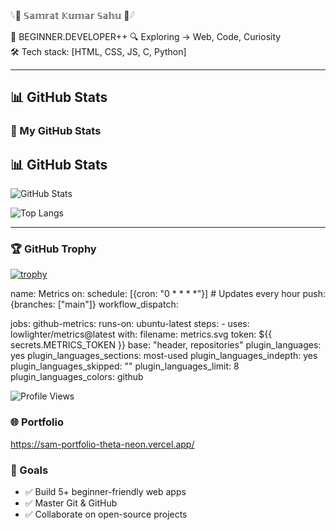 𓆩👾 𝕊𝕒𝕞𝕣𝕒𝕥 𝕂𝕦𝕞𝕒𝕣 𝕊𝕒𝕙𝕦 👾𓆪  


🧬 BEGINNER.DEVELOPER++
🔍 Exploring → Web, Code, Curiosity  
🛠️ Tech stack: [HTML, CSS, JS, C, Python]





---

## 📊 GitHub Stats

### 🧠 My GitHub Stats

## 📊 GitHub Stats

![GitHub Stats](https://github-readme-stats.vercel.app/api?username=CRASHs4aint&show_icons=true&theme=radical)

![Top Langs](https://github-readme-stats.vercel.app/api/top-langs/?username=CRASHs4aint&layout=compact&theme=radical)

---

### 🏆 GitHub Trophy

[![trophy](https://github-profile-trophy.vercel.app/?username=CRASHs4aint&theme=dracula)](https://github.com/ryo-ma/github-profile-trophy)


name: Metrics
on:
  schedule: [{cron: "0 * * * *"}]  # Updates every hour
  push: {branches: ["main"]}
  workflow_dispatch:

jobs:
  github-metrics:
    runs-on: ubuntu-latest
    steps:
      - uses: lowlighter/metrics@latest
        with:
          filename: metrics.svg
          token: ${{ secrets.METRICS_TOKEN }}
          base: "header, repositories"
          plugin_languages: yes
          plugin_languages_sections: most-used
          plugin_languages_indepth: yes
          plugin_languages_skipped: ""
          plugin_languages_limit: 8
          plugin_languages_colors: github


<!-- Profile Views (optional) -->
![Profile Views](https://komarev.com/ghpvc/?username=CRASHs4aint&label=Profile%20views&color=0e75b6&style=flat)


### 🌐 Portfolio
https://sam-portfolio-theta-neon.vercel.app/

### 🎯 Goals
- ✅ Build 5+ beginner-friendly web apps
- ✅ Master Git & GitHub
- ✅ Collaborate on open-source projects
